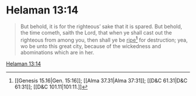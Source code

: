 # Helaman 13:14

> But behold, it is for the righteous’ sake that it is spared. But behold, the time cometh, saith the Lord, that when ye shall cast out the righteous from among you, then shall ye be <u>ripe</u>[^a] for destruction; yea, wo be unto this great city, because of the wickedness and abominations which are in her.

[Helaman 13:14](https://www.churchofjesuschrist.org/study/scriptures/bofm/hel/13?lang=eng&id=p14#p14)


[^a]: [[Genesis 15.16|Gen. 15:16]]; [[Alma 37.31|Alma 37:31]]; [[D&C 61.31|D&C 61:31]]; [[D&C 101.11|101:11.]]
